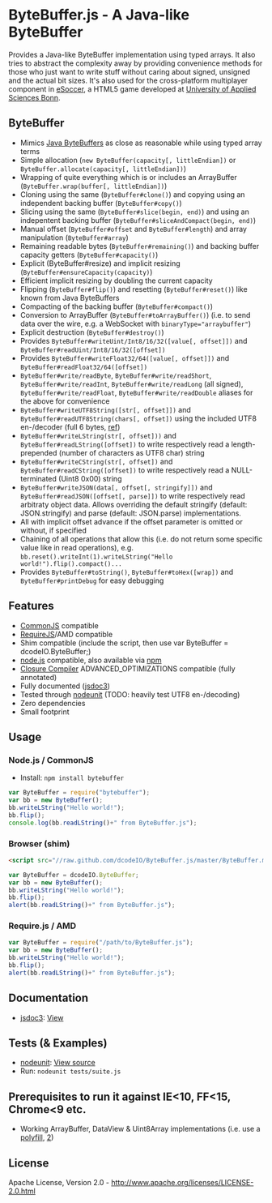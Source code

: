 ByteBuffer.js - A Java-like ByteBuffer
======================================
Provides a Java-like ByteBuffer implementation using typed arrays. It also tries to abstract the complexity away by
providing convenience methods for those who just want to write stuff without caring about signed, unsigned and the
actual bit sizes. It's also used for the cross-platform multiplayer component in [eSoccer](http://www.esoccer.me),
a HTML5 game developed at [University of Applied Sciences Bonn](http://www.h-brs.de).

ByteBuffer
----------
* Mimics [Java ByteBuffers](http://docs.oracle.com/javase/1.5.0/docs/api/java/nio/ByteBuffer.html) as close as reasonable while using typed array terms
* Simple allocation (`new ByteBuffer(capacity[, littleEndian])` or `ByteBuffer.allocate(capacity[, littleEndian])`)
* Wrapping of quite everything which is or includes an ArrayBuffer (`ByteBuffer.wrap(buffer[, littleEndian])`)
* Cloning using the same (`ByteBuffer#clone()`) and copying using an independent backing buffer (`ByteBuffer#copy()`)
* Slicing using the same (`ByteBuffer#slice(begin, end)`) and using an indepentent backing buffer (`ByteBuffer#sliceAndCompact(begin, end)`)
* Manual offset (`ByteBuffer#offset` and `ByteBuffer#length`) and array manipulation (`ByteBuffer#array`)
* Remaining readable bytes (`ByteBuffer#remaining()`) and backing buffer capacity getters (`ByteBuffer#capacity()`)
* Explicit (ByteBuffer#resize) and implicit resizing (`ByteBuffer#ensureCapacity(capacity)`)
* Efficient implicit resizing by doubling the current capacity
* Flipping (`ByteBuffer#flip()`) and resetting (`ByteBuffer#reset()`) like known from Java ByteBuffers
* Compacting of the backing buffer (`ByteBuffer#compact()`)
* Conversion to ArrayBuffer (`ByteBuffer#toArrayBuffer()`) (i.e. to send data over the wire, e.g. a WebSocket with
  `binaryType="arraybuffer"`)
* Explicit destruction (`ByteBuffer#destroy()`)
* Provides `ByteBuffer#writeUint/Int8/16/32([value[, offset]])` and `ByteBuffer#readUint/Int8/16/32([offset])` 
* Provides `ByteBuffer#writeFloat32/64([value[, offset]])` and `ByteBuffer#readFloat32/64([offset])`
* `ByteBuffer#write/readByte`, `ByteBuffer#write/readShort`, `ByteBuffer#write/readInt`, `ByteBuffer#write/readLong`
  (all signed), `ByteBuffer#write/readFloat`, `ByteBuffer#write/readDouble` aliases for the above for convenience
* `ByteBuffer#writeUTF8String([str[, offset]])` and `ByteBuffer#readUTF8String(chars[, offset])` using the included UTF8
  en-/decoder (full 6 bytes, [ref](http://en.wikipedia.org/wiki/UTF-8#Description))
* `ByteBuffer#writeLString(str[, offset]))` and `ByteBuffer#readLString([offset])` to write respectively read a
  length-prepended (number of characters as UTF8 char) string
* `ByteBuffer#writeCString(str[, offset])` and `ByteBuffer#readCString([offset])` to write respectively read a
  NULL-terminated (Uint8 0x00) string
* `ByteBuffer#writeJSON(data[, offset[, stringify]])` and `ByteBuffer#readJSON([offset[, parse]])` to write respectively
  read arbitraty object data. Allows overriding the default stringify (default: JSON.stringify) and parse (default: 
  JSON.parse) implementations.
* All with implicit offset advance if the offset parameter is omitted or without, if specified
* Chaining of all operations that allow this (i.e. do not return some specific value like in read operations), e.g.
  `bb.reset().writeInt(1).writeLString("Hello world!").flip().compact()...`
* Provides `ByteBuffer#toString()`, `ByteBuffer#toHex([wrap])` and `ByteBuffer#printDebug` for easy debugging
  
Features
--------
* [CommonJS](http://www.commonjs.org/) compatible
* [RequireJS](http://requirejs.org/)/AMD compatible
* Shim compatible (include the script, then use var ByteBuffer = dcodeIO.ByteBuffer;)
* [node.js](http://nodejs.org) compatible, also available via [npm](https://npmjs.org/package/bytebuffer)
* [Closure Compiler](https://developers.google.com/closure/compiler/) ADVANCED_OPTIMIZATIONS compatible (fully annotated)
* Fully documented ([jsdoc3](https://github.com/jsdoc3/jsdoc))
* Tested through [nodeunit](https://github.com/caolan/nodeunit) (TODO: heavily test UTF8 en-/decoding)
* Zero dependencies
* Small footprint

Usage
-----
### Node.js / CommonJS ###
* Install: `npm install bytebuffer`

```javascript
var ByteBuffer = require("bytebuffer");
var bb = new ByteBuffer();
bb.writeLString("Hello world!");
bb.flip();
console.log(bb.readLString()+" from ByteBuffer.js");
```

### Browser (shim) ###

```html
<script src="//raw.github.com/dcodeIO/ByteBuffer.js/master/ByteBuffer.min.js"></script>
```

```javascript
var ByteBuffer = dcodeIO.ByteBuffer;
var bb = new ByteBuffer();
bb.writeLString("Hello world!");
bb.flip();
alert(bb.readLString()+" from ByteBuffer.js");
```

### Require.js / AMD ###

```javascript
var ByteBuffer = require("/path/to/ByteBuffer.js");
var bb = new ByteBuffer();
bb.writeLString("Hello world!");
bb.flip();
alert(bb.readLString()+" from ByteBuffer.js");
```

Documentation
-------------
* [jsdoc3](https://github.com/jsdoc3/jsdoc): [View](http://htmlpreview.github.com/?http://github.com/dcodeIO/ByteBuffer.js/master/docs/dcodeIO.ByteBuffer.html)

Tests (& Examples)
------------------
* [nodeunit](https://github.com/caolan/nodeunit): [View source](https://github.com/dcodeIO/ByteBuffer.js/blob/master/tests/suite.js)
* Run: `nodeunit tests/suite.js`

Prerequisites to run it against IE<10, FF<15, Chrome<9 etc.
-----------------------------------------------------------
* Working ArrayBuffer, DataView & Uint8Array implementations (i.e. use a [polyfill](http://www.calormen.com/polyfill/#typedarray), [2](https://github.com/davidflanagan/DataView.js))

License
-------
Apache License, Version 2.0 - http://www.apache.org/licenses/LICENSE-2.0.html